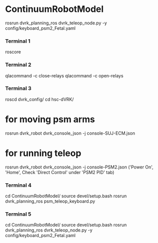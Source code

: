 # ContinuumRobotModel

rosrun dvrk_planning_ros dvrk_teleop_node.py -y config/keyboard_psm2_Fetal.yaml

### Terminal 1 ###
roscore

### Terminal 2 ###
qlacommand -c close-relays
qlacommand -c open-relays

### Terminal 3 ###
roscd dvrk_config/
cd hsc-dVRK/
# for moving psm arms
rosrun dvrk_robot dvrk_console_json -j console-SUJ-ECM.json 
# for running teleop
rosrun dvrk_robot dvrk_console_json -j console-PSM2.json
('Power On', 'Home', Check 'Direct Control' under 'PSM2 PID' tab)

### Terminal 4 ###
cd ContinuumRobotModel/
source devel/setup.bash
rosrun dvrk_planning_ros psm_teleop_keyboard.py


### Terminal 5 ###
cd ContinuumRobotModel/
source devel/setup.bash
rosrun dvrk_planning_ros dvrk_teleop_node.py -y config/keyboard_psm2_Fetal.yaml

